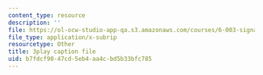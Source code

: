 ```yaml
---
content_type: resource
description: ''
file: https://ol-ocw-studio-app-qa.s3.amazonaws.com/courses/6-003-signals-and-systems-fall-2011/b7fdcf9047cd5eb4aa4cbd5b33bfc785_HDYAbIA-DNY.vtt
file_type: application/x-subrip
resourcetype: Other
title: 3play caption file
uid: b7fdcf90-47cd-5eb4-aa4c-bd5b33bfc785
---
```

